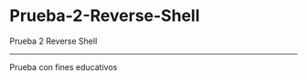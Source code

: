 # Prueba-2-Reverse-Shell
Prueba 2 Reverse Shell
*****************************************************
Prueba con fines educativos
